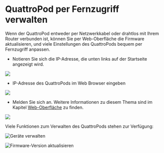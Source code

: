# QuattroPod per Fernzugriff verwalten

Wenn der QuattroPod entweder per Netzwerkkabel oder drahtlos mit Ihrem Router verbunden ist, können Sie per Web-Oberfläche die Firmware aktualisieren, und viele Einstellungen des QuattroPods bequem per Fernzugriff anpassen.

* Notieren Sie sich die IP-Adresse, die unten links auf der Startseite angezeigt wird.

![](/assets/img/quattropod.lite.landingpage.IP.png)

* IP-Adresse des QuattroPods im Web Browser eingeben

![](/assets/img/IP-Address.png)

* Melden Sie sich an. Weitere Informationen zu diesem Thema sind im Kapitel [Web-Oberfläche](adv.settings.md) zu finden.

![](/assets/img/QuattroPod-Login.png)

Viele Funktionen zum Verwalten des QuattroPods stehen zur Verfügung:

![Geräte verwalten](/assets/img/Gerätemanagement_Lite.png)

![Firmware-Version aktualisieren](/assets/img/Update.jpg)





